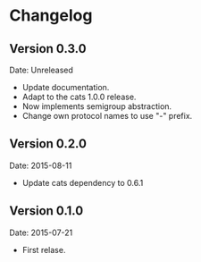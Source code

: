 # Changelog #

## Version 0.3.0 ##

Date: Unreleased

- Update documentation.
- Adapt to the cats 1.0.0 release.
- Now implements semigroup abstraction.
- Change own protocol names to use "-" prefix.


## Version 0.2.0 ##

Date: 2015-08-11

- Update cats dependency to 0.6.1


## Version 0.1.0 ##

Date: 2015-07-21

- First relase.
